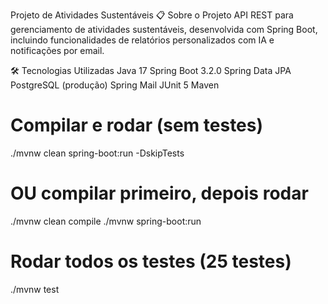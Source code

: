 Projeto de Atividades Sustentáveis
📋 Sobre o Projeto
API REST para gerenciamento de atividades sustentáveis, desenvolvida com Spring Boot, incluindo funcionalidades de relatórios personalizados com IA e notificações por email.

🛠️ Tecnologias Utilizadas
Java 17
Spring Boot 3.2.0
Spring Data JPA
PostgreSQL (produção)
Spring Mail
JUnit 5
Maven

# Compilar e rodar (sem testes)
./mvnw clean spring-boot:run -DskipTests

# OU compilar primeiro, depois rodar
./mvnw clean compile
./mvnw spring-boot:run

# Rodar todos os testes (25 testes)
./mvnw test
